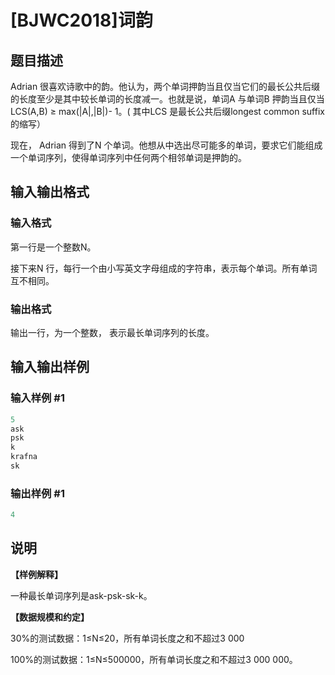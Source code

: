 # [BJWC2018]词韵

## 题目描述

Adrian 很喜欢诗歌中的韵。他认为，两个单词押韵当且仅当它们的最长公共后缀的长度至少是其中较长单词的长度减一。也就是说，单词A 与单词B 押韵当且仅当LCS(A,B) ≥ max(|A|,|B|)- 1。( 其中LCS 是最长公共后缀longest common suffix 的缩写）

现在， Adrian 得到了N 个单词。他想从中选出尽可能多的单词，要求它们能组成一个单词序列，使得单词序列中任何两个相邻单词是押韵的。

## 输入输出格式

### 输入格式

第一行是一个整数N。

接下来N 行，每行一个由小写英文字母组成的字符串，表示每个单词。所有单词互不相同。

### 输出格式

输出一行，为一个整数， 表示最长单词序列的长度。

## 输入输出样例

### 输入样例 #1

```cpp
5
ask
psk
k
krafna
sk
```


### 输出样例 #1

```cpp
4
```


## 说明

**【样例解释】**

一种最长单词序列是ask-psk-sk-k。

**【数据规模和约定】**

30%的测试数据：1≤N≤20，所有单词长度之和不超过3 000

100%的测试数据：1≤N≤500000，所有单词长度之和不超过3 000 000。

